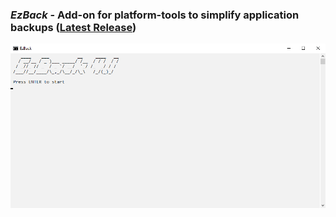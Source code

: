 ### *EzBack* - Add-on for platform-tools to simplify application backups ([Latest Release](https://github.com/qnezor/EzBack/releases/tag/4.0))
![EzBack 4.1](/files/ezback4.1.png)
